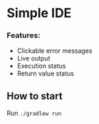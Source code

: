 # Simple IDE

### Features: 
 - Clickable error messages
 - Live output
 - Execution status
 - Return value status

## How to start
 Run `./gradlew run`